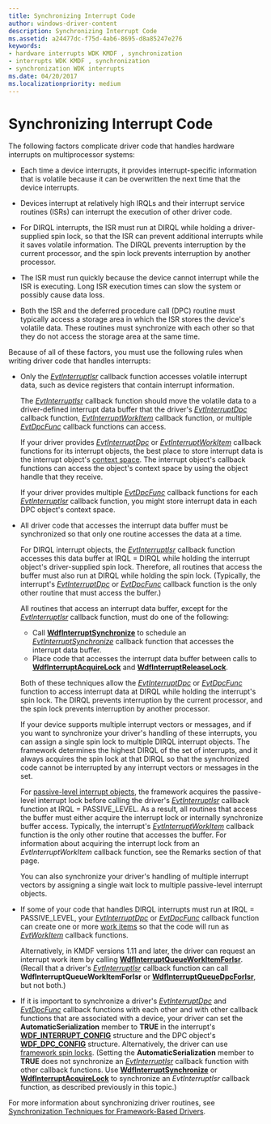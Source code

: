```yaml
---
title: Synchronizing Interrupt Code
author: windows-driver-content
description: Synchronizing Interrupt Code
ms.assetid: a24477dc-f75d-4ab6-8695-d8a85247e276
keywords:
- hardware interrupts WDK KMDF , synchronization
- interrupts WDK KMDF , synchronization
- synchronization WDK interrupts
ms.date: 04/20/2017
ms.localizationpriority: medium
---
```


# Synchronizing Interrupt Code


The following factors complicate driver code that handles hardware interrupts on multiprocessor systems:

-   Each time a device interrupts, it provides interrupt-specific information that is volatile because it can be overwritten the next time that the device interrupts.

-   Devices interrupt at relatively high IRQLs and their interrupt service routines (ISRs) can interrupt the execution of other driver code.

-   For DIRQL interrupts, the ISR must run at DIRQL while holding a driver-supplied spin lock, so that the ISR can prevent additional interrupts while it saves volatile information. The DIRQL prevents interruption by the current processor, and the spin lock prevents interruption by another processor.

-   The ISR must run quickly because the device cannot interrupt while the ISR is executing. Long ISR execution times can slow the system or possibly cause data loss.

-   Both the ISR and the deferred procedure call (DPC) routine must typically access a storage area in which the ISR stores the device's volatile data. These routines must synchronize with each other so that they do not access the storage area at the same time.

Because of all of these factors, you must use the following rules when writing driver code that handles interrupts:

-   Only the [*EvtInterruptIsr*](https://msdn.microsoft.com/library/windows/hardware/ff541735) callback function accesses volatile interrupt data, such as device registers that contain interrupt information.

    The [*EvtInterruptIsr*](https://msdn.microsoft.com/library/windows/hardware/ff541735) callback function should move the volatile data to a driver-defined interrupt data buffer that the driver's [*EvtInterruptDpc*](https://msdn.microsoft.com/library/windows/hardware/ff541721) callback function, [*EvtInterruptWorkItem*](https://msdn.microsoft.com/library/windows/hardware/hh406422) callback function, or multiple [*EvtDpcFunc*](https://msdn.microsoft.com/library/windows/hardware/ff541683) callback functions can access.

    If your driver provides [*EvtInterruptDpc*](https://msdn.microsoft.com/library/windows/hardware/ff541721) or [*EvtInterruptWorkItem*](https://msdn.microsoft.com/library/windows/hardware/hh406422) callback functions for its interrupt objects, the best place to store interrupt data is the interrupt object's [context space](framework-object-context-space.md). The interrupt object's callback functions can access the object's context space by using the object handle that they receive.

    If your driver provides multiple [*EvtDpcFunc*](https://msdn.microsoft.com/library/windows/hardware/ff541683) callback functions for each [*EvtInterruptIsr*](https://msdn.microsoft.com/library/windows/hardware/ff541735) callback function, you might store interrupt data in each DPC object's context space.

-   All driver code that accesses the interrupt data buffer must be synchronized so that only one routine accesses the data at a time.

    For DIRQL interrupt objects, the [*EvtInterruptIsr*](https://msdn.microsoft.com/library/windows/hardware/ff541735) callback function accesses this data buffer at IRQL = DIRQL while holding the interrupt object's driver-supplied spin lock. Therefore, all routines that access the buffer must also run at DIRQL while holding the spin lock. (Typically, the interrupt's [*EvtInterruptDpc*](https://msdn.microsoft.com/library/windows/hardware/ff541721) or [*EvtDpcFunc*](https://msdn.microsoft.com/library/windows/hardware/ff541683) callback function is the only other routine that must access the buffer.)

    All routines that access an interrupt data buffer, except for the [*EvtInterruptIsr*](https://msdn.microsoft.com/library/windows/hardware/ff541735) callback function, must do one of the following:

    -   Call [**WdfInterruptSynchronize**](https://msdn.microsoft.com/library/windows/hardware/ff547389) to schedule an [*EvtInterruptSynchronize*](https://msdn.microsoft.com/library/windows/hardware/ff541742) callback function that accesses the interrupt data buffer.
    -   Place code that accesses the interrupt data buffer between calls to [**WdfInterruptAcquireLock**](https://msdn.microsoft.com/library/windows/hardware/ff547340) and [**WdfInterruptReleaseLock**](https://msdn.microsoft.com/library/windows/hardware/ff547376).

    Both of these techniques allow the [*EvtInterruptDpc*](https://msdn.microsoft.com/library/windows/hardware/ff541721) or [*EvtDpcFunc*](https://msdn.microsoft.com/library/windows/hardware/ff541683) function to access interrupt data at DIRQL while holding the interrupt's spin lock. The DIRQL prevents interruption by the current processor, and the spin lock prevents interruption by another processor.

    If your device supports multiple interrupt vectors or messages, and if you want to synchronize your driver's handling of these interrupts, you can assign a single spin lock to multiple DIRQL interrupt objects. The framework determines the highest DIRQL of the set of interrupts, and it always acquires the spin lock at that DIRQL so that the synchronized code cannot be interrupted by any interrupt vectors or messages in the set.

    For [passive-level interrupt objects](supporting-passive-level-interrupts.md), the framework acquires the passive-level interrupt lock before calling the driver's [*EvtInterruptIsr*](https://msdn.microsoft.com/library/windows/hardware/ff541735) callback function at IRQL = PASSIVE\_LEVEL. As a result, all routines that access the buffer must either acquire the interrupt lock or internally synchronize buffer access. Typically, the interrupt's [*EvtInterruptWorkItem*](https://msdn.microsoft.com/library/windows/hardware/hh406422) callback function is the only other routine that accesses the buffer. For information about acquiring the interrupt lock from an *EvtInterruptWorkItem* callback function, see the Remarks section of that page.

    You can also synchronize your driver's handling of multiple interrupt vectors by assigning a single wait lock to multiple passive-level interrupt objects.

-   If some of your code that handles DIRQL interrupts must run at IRQL = PASSIVE\_LEVEL, your [*EvtInterruptDpc*](https://msdn.microsoft.com/library/windows/hardware/ff541721) or [*EvtDpcFunc*](https://msdn.microsoft.com/library/windows/hardware/ff541683) callback function can create one or more [work items](using-framework-work-items.md) so that the code will run as [*EvtWorkItem*](https://msdn.microsoft.com/library/windows/hardware/ff541859) callback functions.

    Alternatively, in KMDF versions 1.11 and later, the driver can request an interrupt work item by calling [**WdfInterruptQueueWorkItemForIsr**](https://msdn.microsoft.com/library/windows/hardware/hh439270). (Recall that a driver's [*EvtInterruptIsr*](https://msdn.microsoft.com/library/windows/hardware/ff541735) callback function can call **WdfInterruptQueueWorkItemForIsr** or [**WdfInterruptQueueDpcForIsr**](https://msdn.microsoft.com/library/windows/hardware/ff547371), but not both.)

-   If it is important to synchronize a driver's [*EvtInterruptDpc*](https://msdn.microsoft.com/library/windows/hardware/ff541721) and [*EvtDpcFunc*](https://msdn.microsoft.com/library/windows/hardware/ff541683) callback functions with each other and with other callback functions that are associated with a device, your driver can set the **AutomaticSerialization** member to **TRUE** in the interrupt's [**WDF\_INTERRUPT\_CONFIG**](https://msdn.microsoft.com/library/windows/hardware/ff552347) structure and the DPC object's [**WDF\_DPC\_CONFIG**](https://msdn.microsoft.com/library/windows/hardware/ff551296) structure. Alternatively, the driver can use [framework spin locks](using-framework-locks.md#framework-spin-locks). (Setting the **AutomaticSerialization** member to **TRUE** does not synchronize an [*EvtInterruptIsr*](https://msdn.microsoft.com/library/windows/hardware/ff541735) callback function with other callback functions. Use [**WdfInterruptSynchronize**](https://msdn.microsoft.com/library/windows/hardware/ff547389) or [**WdfInterruptAcquireLock**](https://msdn.microsoft.com/library/windows/hardware/ff547340) to synchronize an *EvtInterruptIsr* callback function, as described previously in this topic.)

For more information about synchronizing driver routines, see [Synchronization Techniques for Framework-Based Drivers](synchronization-techniques-for-wdf-drivers.md).

 

 





